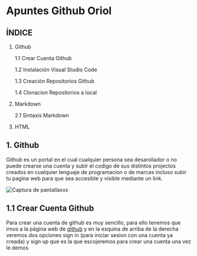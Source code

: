 # Apuntes Github Oriol
## ÍNDICE
1. Github

   1.1 Crear Cuenta Github
  
   1.2 Instalación Visual Studio Code
  
   1.3 Creación Repositorios Github
  
   1.4 Clonacion Repositorios a local
  
2. Markdown

    2.1 Sintaxis Markdown

3. HTML


## 1. Github
Github es un portal en el cual cualquier persona sea desarollador o no puede crearse una cuenta y subir el codigo de sus distintos projectos creados en cualquier lenguaje de programacion o de marcas incluso subir tu pagina web para que sea accesible y visible mediante un link.

![Captura de pantallaxxx](https://global-uploads.webflow.com/5f5a53e153805db840dae2db/6073fbf151fa4565d48572dc_GitHub_aprender-programaci%25C3%25B3n.jpeg)

##  1.1 Crear Cuenta Github
Para crear una cuenta de github es muy sencillo, para ello tenemos que irnos a la página web de [github](https://github.com/) y en la esquina de arriba de la derecha veremos dos opciones sign in (para iniciar sesion con una cuenta ya creada) y sign up que es la que escojeremos para crear una cuenta una vez le demos
